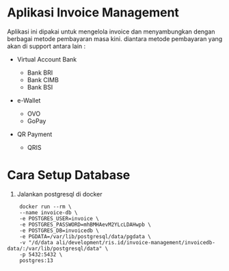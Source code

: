 # Aplikasi Invoice Management #

Aplikasi ini dipakai untuk mengelola invoice dan menyambungkan dengan berbagai metode pembayaran masa kini. diantara
metode pembayaran yang akan di support antara lain :

* Virtual Account Bank
    * Bank BRI
    * Bank CIMB
    * Bank BSI

* e-Wallet
    * OVO
    * GoPay

* QR Payment
    * QRIS

# Cara Setup Database #

1. Jalankan postgresql di docker

```
	docker run --rm \
	--name invoice-db \
	-e POSTGRES_USER=invoice \
	-e POSTGRES_PASSWORD=mhBMHAevM2YLcLDAHwpb \
	-e POSTGRES_DB=invoicedb \
	-e PGDATA=/var/lib/postgresql/data/pgdata \
	-v "/d/data ali/development/ris.id/invoice-management/invoicedb-data/:/var/lib/postgresql/data" \
	-p 5432:5432 \
	postgres:13
```